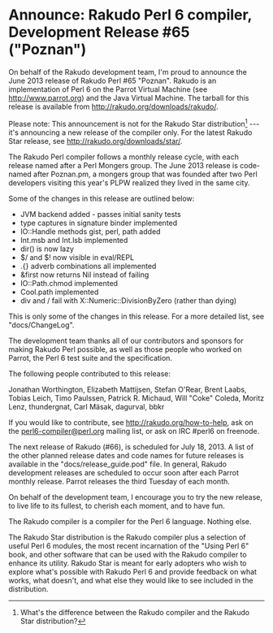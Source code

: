 # Announce: Rakudo Perl 6 compiler, Development Release #65 ("Poznan")

On behalf of the Rakudo development team, I'm proud to announce the
June 2013 release of Rakudo Perl #65 "Poznan". Rakudo is an
implementation of Perl 6 on the Parrot Virtual Machine (see
<http://www.parrot.org>) and the Java Virtual Machine. The tarball for
this release is available from <http://rakudo.org/downloads/rakudo/>.

Please note: This announcement is not for the Rakudo Star
distribution[^1] --- it's announcing a new release of the compiler
only.  For the latest Rakudo Star release, see
<http://rakudo.org/downloads/star/>.

The Rakudo Perl compiler follows a monthly release cycle, with each
release named after a Perl Mongers group. The June 2013 release is
code-named after Poznan.pm, a mongers group that was founded after
two Perl developers visiting this year's PLPW realized they lived in
the same city.

Some of the changes in this release are outlined below:

+ JVM backend added - passes initial sanity tests
+ type captures in signature binder implemented
+ IO::Handle methods gist, perl, path added
+ Int.msb and Int.lsb implemented
+ dir() is now lazy
+ $/ and $! now visible in eval/REPL
+ .{} adverb combinations all implemented
+ &first now returns Nil instead of failing
+ IO::Path.chmod implemented
+ Cool.path implemented
+ div and / fail with X::Numeric::DivisionByZero (rather than dying)

This is only some of the changes in this release. For a more
detailed list, see "docs/ChangeLog".

The development team thanks all of our contributors and sponsors for
making Rakudo Perl possible, as well as those people who worked on
Parrot, the Perl 6 test suite and the specification.

The following people contributed to this release:

Jonathan Worthington, Elizabeth Mattijsen, Stefan O'Rear, Brent Laabs,
Tobias Leich, Timo Paulssen, Patrick R. Michaud, Will "Coke" Coleda,
Moritz Lenz, thundergnat, Carl Mäsak, dagurval, bbkr

If you would like to contribute, see <http://rakudo.org/how-to-help>,
ask on the <perl6-compiler@perl.org> mailing list, or ask on IRC
\#perl6 on freenode.

The next release of Rakudo (#66), is scheduled for July 18, 2013.
A list of the other planned release dates and code names for future
releases is available in the "docs/release_guide.pod" file. In
general, Rakudo development releases are scheduled to occur soon after
each Parrot monthly release.  Parrot releases the third Tuesday of
each month.

On behalf of the development team, I encourage you to try the new release,
to live life to its fullest, to cherish each moment, and to have fun.


[^1]: What's the difference between the Rakudo compiler and the Rakudo
Star distribution?

The Rakudo compiler is a compiler for the Perl 6 language.
Nothing else.

The Rakudo Star distribution is the Rakudo compiler plus a selection
of useful Perl 6 modules, the most recent incarnation of the "Using
Perl 6" book, and other software that can be used with the Rakudo
compiler to enhance its utility.  Rakudo Star is meant for early
adopters who wish to explore what's possible with Rakudo Perl 6 and
provide feedback on what works, what doesn't, and what else they
would like to see included in the distribution.
